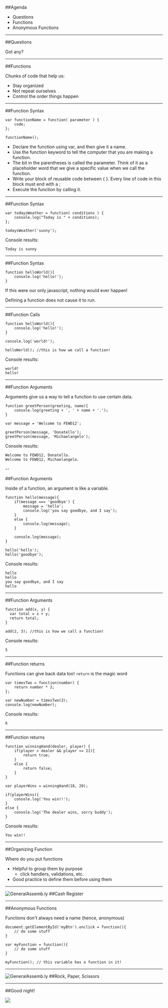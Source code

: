 ##Agenda

* Questions
* Functions
* Anonymous Functions

---

##Questions

Got any?

---

##Functions

Chunks of code that help us:

* Stay organized
* Not repeat ourselves
* Control the order things happen

---

##Function Syntax

```
var functionName = function( parameter ) {
    code;
};

functionName();
```

* Declare the function using var, and then give it a name.
* Use the function keyword to tell the computer that you are making a function.
* The bit in the parentheses is called the parameter. Think of it as a placeholder word that we give a specific value when we call the function.
* Write your block of reusable code between { }. Every line of code in this block must end with a ;
* Execute the function by calling it.

---

##Function Syntax

```
var todaysWeather = function( conditions ) {
    console.log("Today is " + conditions);
};

todaysWeather('sunny');
```

Console results:
```
Today is sunny
```

---

##Function Syntax

```
function helloWorld(){
	console.log('hello!');
}
```

If this were our only javascript, nothing would ever happen!

Defining a function does not cause it to run.

---

##Function Calls

```
function helloWorld(){
	console.log('hello!');
}

console.log('world!');

helloWorld(); //this is how we call a function!
```

Console results:
```
world!
hello!
```

---

##Function Arguments

Arguments give us a way to tell a function to use certain data.

```
function greetPerson(greeting, name){
	console.log(greeting + ', ' + name + '.');
}

var message = 'Welcome to FEWD12';

greetPerson(message, 'Donatello');
greetPerson(message, 'Michaelangelo');
```

Console results:
```
Welcome to FEWD12, Donatello.
Welcome to FEWD12, Michaelangelo.
```

--

##Function Arguments

Inside of a function, an argument is like a variable.

```
function hello(message){
	if(message === 'goodbye') {
		message = 'hello';
		console.log('you say goodbye, and I say');
	}
	else {
		console.log(message);
	}

	console.log(message);
}

hello('hello');
hello('goodbye');
```

Console results:
```
hello
hello
you say goodbye, and I say
hello
```
---

##Function Arguments

```
function add(x, y) {
  var total = x + y;
  return total;
}

add(2, 3); //this is how we call a function!
```

Console results:
```
5
```

---

##Function returns

Functions can give back data too! `return` is the magic word

```
var timesTwo = function(number) {
    return number * 2;
};

var newNumber = timesTwo(3);
console.log(newNumber);

```

Console results:
```
6
```

---

##Function returns

```
function winningHand(dealer, player) {
	if(player > dealer && player <= 21){
		return true;
	}
	else {
		return false;
	}
}

var playerWins = winningHand(18, 20);

if(playerWins){
	console.log('You win!!');
}
else {
	console.log('The dealer wins, sorry buddy');
}

```

Console results:
```
You win!!
```

---

##Organizing Function

Where do you put functions

* Helpful to group them by purpose
	* click handlers, validations, etc.
* Good practice to define them before using them

---

![GeneralAssemb.ly](../img/icons/code_along.png)
##Cash Register

---


##Anonymous Functions

Functions don't always need a name (hence, anonymous)
```
document.getElementById('myBtn').onclick = function(){
	// do some stuff
}
```

```
var myFunction = function(){
	// do some stuff
}

myFunction(); // this variable has a function in it!
```

---


![GeneralAssemb.ly](../img/icons/exercise_icon_md.png)
##Rock, Paper, Scissors

---

##Good night!

<img src="../img/unit_2/space_bear.gif">
